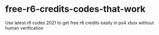 # free-r6-credits-codes-that-work
Use latest r6 codes 2021 to get free r6 credits easily in ps4 xbox without human verification
